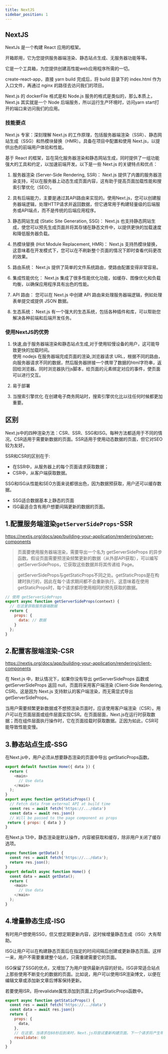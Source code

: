 ```yaml
---
title: NextJS
sidebar_position: 1
---
```


## NextJS
NextJs 是一个构建 React 应用的框架。

开箱即用，它为您提供服务器端渲染、静态站点生成、无服务器功能等等。

它是一个工具箱，为您提供创建高性能web应用程序所需的一切。

create-react-app，直接 yarn build 完成后，将 build 目录下的 index.html 作为入口文件，再通过 nginx 的路径去访问我们的项目。

Next.js 的 dockerFile 格式是和 Node.js 服务的格式是类似的，那么本质上，Next.js 其实就是一个 Node 后端服务，所以运行生产环境时，访问yarn start打开的端口来访问我们的应用。

### 技能要点
Next.js 专家：深刻理解 Next.js 的工作原理，包括服务器端渲染（SSR）、静态网站生成（SSG）和热模块替换（HMR）。具备在项目中配置和使用 Next.js，以提供出色的前端用户体验和性能。

基于 React 的框架，旨在简化服务器渲染和静态网站生成，同时提供了一组功能强大的工具和约定，以加速前端开发。以下是一些 Next.js 的关键特点和优点：

1. 服务器渲染 (Server-Side Rendering, SSR)： Next.js 提供了内置的服务器渲染支持，可以在服务器上动态生成页面内容，这有助于提高页面加载性能和搜索引擎优化（SEO）。

2. 具有后端能力，主要是通过其API路由来实现的。使用Next.js，您可以创建服务器端逻辑，处理HTTP请求并返回数据，但它通常用于构建轻量级的后端服务或API端点，而不是传统的后端应用程序。

3. 静态网站生成 (Static Site Generation, SSG)： Next.js 也支持静态网站生成，使您可以预先生成页面并将其存储在静态文件中，以提供更快的加载速度和降低服务器负载。

4. 热模块替换 (Hot Module Replacement, HMR)： Next.js 支持热模块替换，这意味着在开发模式下，您可以在不刷新整个页面的情况下即时查看代码更改的效果。

5. 路由系统： Next.js 提供了简单的文件系统路由，使路由配置变得非常容易。

6. 集成性能优化： Next.js 集成了很多性能优化功能，如缓存、图像优化和负载均衡，以确保应用程序具有出色的性能。

7. API 路由： 您可以在 Next.js 中创建 API 路由来处理服务器端逻辑，例如处理表单提交或提供 JSON 数据。

8. 生态系统： Next.js 有一个强大的生态系统，包括各种插件和库，可以帮助您解决各种前端和后端开发任务。

### 使用NextJS的优势
1. 快速,由于服务器端渲染和静态站点生成,对于使用较慢设备的用户，这可能导致更快的加载时间。<br/>
使用 nodejs 在服务器端完成页面的渲染,浏览器请求 URL，根据不同的路由，向服务器请求不同的数据，然后服务器拼接一个携带了数据的html字符串，返回给浏览器。同时浏览器执行js脚本，给页面的元素绑定对应的事件，使页面可以进行交互。

2. 易于部署

3. 当搜索引擎优化
在创建电子商务网站时，搜索引擎优化比以往任何时候都更加重要。

## 区别
Next.js中的四种渲染方法：CSR、SSR、SSG和ISG。每种方法都适用于不同的情况。CSR适用于需要新数据的页面。SSR适用于使用动态数据的页面，但它对SEO较为友好。


SSR和CSR的区别在于:
* 在SSR中，从服务器上的每个页面请求获取数据；
* CSR中，从客户端获取数据。

SSG和ISG从性能和SEO方面来说都很出色，因为数据预获取，用户还可以缓存数据。
* SSG适合数据基本上静态的页面
* ISG最适合含有用户想要间隔更新的数据的页面。

## 1.配置服务端渲染`getServerSideProps`-SSR
https://nextjs.org/docs/app/building-your-application/rendering/server-components

>页面要使用服务器端渲染，需要导出一个名为 getServerSideProps 的异步函数。假设页面需要预渲染频繁更新的数据（从外部API获取），可以编写 getServerSideProps，它获取这些数据并将其传递给 Page。

>getServerSideProps与getStaticProps不同之处。getStaticProps是在构建时执行的，因此在每个请求期间都不会重新执行。这意味着在使用getStaticProps时，每个请求都将使用相同的预先获取的数据。
```js
// 使用 getServerSideProps
export async function getServerSideProps(context) {
  // 在这里获取服务器端数据
  return {
    props: {
      data: // 数据
    }
  };
}
```

## 2.配置客服端渲染-CSR
https://nextjs.org/docs/app/building-your-application/rendering/client-components

在 Next.js 中，默认情况下，如果你没有导出 getServerSideProps 函数或 getServerSideProps 返回 null，页面将采用客户端渲染 (Client-Side Rendering, CSR)。这是因为 Next.js 支持默认的客户端渲染，而无需显式导出 getServerSideProps。

当用户需要频繁更新数据或不想预渲染页面时，应该使用客户端渲染（CSR）。用户可以在页面层面或组件层面实现CSR。在页面层面，Next.js在运行时获取数据；而在组件层面执行操作时，它在页面挂载时获取数据。正因为如此，CSR可能导致性能变慢。


## 3.静态站点生成-SSG
在Next.js中，用户必须从想要静态渲染的页面中导出 getStaticProps函数。
```js
export default function Home({ data }) {
  return (
    <main>
      // Use data
    </main>
  );
}
export async function getStaticProps() {
  // Fetch data from external API at build time
  const res = await fetch('https://.../data') 
  const data = await res.json()
  // Will be passed to the page component as props
 return { props: { data } }
}
```

在Next.js 13中，静态渲染是默认操作，内容被获取和缓存，除非用户关闭了缓存选项。
```js
async function getData() {
  const res = await fetch('https://.../data');
  return res.json();
}
export default async function Home() {
  const data = await getData();
  return (
    <main>
      // Use data
    </main>
  );
}
```

## 4.增量静态生成-ISG
有时用户想使用SSG，但又想定期更新内容，这时候增量静态生成（ISG）大有帮助。

ISG让用户可以在构建静态页面后在指定的时间间隔后创建或更新静态页面。这样一来，用户不需要重建整个站点，只需重建需要它的页面。

ISG保留了SSG的优点，又增加了为用户提供最新内容的好处。ISG非常适合站点上那些使用不断变化的数据的页面。比如说，用户可以使用ISR渲染博文，以便在编辑文章或添加新文章后博客保持更新。

若要使用ISR，将revalidate属性添加到页面上的getStaticProps函数中。
```js
export async function getStaticProps() {
  const res = await fetch('https://.../data')
  const data = await res.json()
  return {
    props: {
      data,
    },
    // 在这里，当请求在60秒后到来时，Next.js将尝试重新构建页面。下一个请求将产生带有更新页面的响应。
    revalidate: 60
  }
}
```

